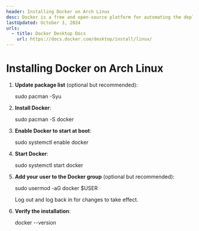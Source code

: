 ```yaml
---
header: Installing Docker on Arch Linux
desc: Docker is a free and open-source platform for automating the deployment of applications in lightweight containers.
lastUpdated: October 3, 2024
urls:
  - title: Docker Desktop Docs
    url: https://docs.docker.com/desktop/install/linux/
---
```


# Installing Docker on Arch Linux

1. **Update package list** (optional but recommended):
   
   sudo pacman -Syu

2. **Install Docker**:
   
   sudo pacman -S docker

3. **Enable Docker to start at boot**:
   
   sudo systemctl enable docker

4. **Start Docker**:
   
   sudo systemctl start docker

5. **Add your user to the Docker group** (optional but recommended):
   
   sudo usermod -aG docker $USER

   Log out and log back in for changes to take effect.

6. **Verify the installation**:
   
   docker --version
